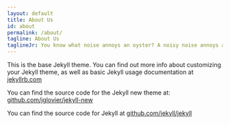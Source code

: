 ```yaml
---
layout: default
title: About Us
id: about
permalink: /about/
tagline: About Us
taglineJr: You know what noise annoys an oyster? A noisy noise annoys an oyster. Worst of all is never knowing which noisy noise annoyed.
---
```


This is the base Jekyll theme. You can find out more info about customizing your Jekyll theme, as well as basic Jekyll usage documentation at [jekyllrb.com](http://jekyllrb.com/)

You can find the source code for the Jekyll new theme at: [github.com/jglovier/jekyll-new](https://github.com/jglovier/jekyll-new)

You can find the source code for Jekyll at [github.com/jekyll/jekyll](https://github.com/jekyll/jekyll)

